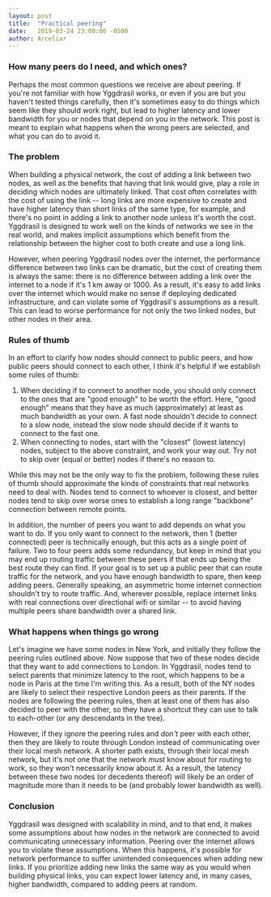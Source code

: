 ```yaml
---
layout: post
title:  "Practical peering"
date:   2019-03-24 23:00:00 -0500
author: Arceliar
---
```


### How many peers do I need, and which ones?

Perhaps the most common questions we receive are about peering. If you're not familiar with how Yggdrasil works, or even if you are but you haven't tested things carefully, then it's sometimes easy to do things which seem like they should work right, but lead to higher latency and lower bandwidth for you or nodes that depend on you in the network. This post is meant to explain what happens when the wrong peers are selected, and what you can do to avoid it.

### The problem

When building a physical network, the cost of adding a link between two nodes, as well as the benefits that having that link would give, play a role in deciding which nodes are ultimately linked. That cost often correlates with the cost of using the link -- long links are more expensive to create and have higher latency than short links of the same type, for example, and there's no point in adding a link to another node unless it's worth the cost. Yggdrasil is designed to work well on the kinds of networks we see in the real world, and makes implicit assumptions which benefit from the relationship between the higher cost to both create and use a long link.

However, when peering Yggdrasil nodes over the internet, the performance difference between two links can be dramatic, but the cost of creating them is always the same: there is no difference between adding a link over the internet to a node if it's 1 km away or 1000. As a result, it's easy to add links over the internet which would make no sense if deploying dedicated infrastructure, and can violate some of Yggdrasil's assumptions as a result. This can lead to worse performance for not only the two linked nodes, but other nodes in their area.

### Rules of thumb

In an effort to clarify how nodes should connect to public peers, and how public peers should connect to each other, I think it's helpful if we establish some rules of thumb:

1. When deciding if to connect to another node, you should only connect to the ones that are "good enough" to be worth the effort. Here, "good enough" means that they have as much (approximately) at least as much bandwidth as your own. A fast node shouldn't decide to connect to a slow node, instead the slow node should decide if it wants to connect to the fast one.
2. When connecting to nodes, start with the "closest" (lowest latency) nodes, subject to the above constraint, and work your way out. Try not to skip over (equal or better) nodes if there's no reason to.

While this may not be the only way to fix the problem, following these rules of thumb should approximate the kinds of constraints that real networks need to deal with. Nodes tend to connect to whoever is closest, and better nodes tend to skip over worse ones to establish a long range "backbone" connection between remote points.

In addition, the number of peers you want to add depends on what you want to do. If you only want to connect to the network, then 1 (better connected) peer is technically enough, but this acts as a single point of failure. Two to four peers adds some redundancy, but keep in mind that you may end up routing traffic between these peers if that ends up being the best route they can find. If your goal is to set up a public peer that can route traffic for the network, and you have enough bandwidth to spare, then keep adding peers. Generally speaking, an asymmetric home internet connection shouldn't try to route traffic. And, wherever possible, replace internet links with real connections over directional wifi or similar -- to avoid having multiple peers share bandwidth over a shared link.

### What happens when things go wrong

Let's imagine we have some nodes in New York, and initially they follow the peering rules outlined above. Now suppose that two of these nodes decide that they want to add connections to London. In Yggdrasil, nodes tend to select parents that minimize latency to the root, which happens to be a node in Paris at the time I'm writing this. As a result, both of the NY nodes are likely to select their respective London peers as their parents. If the nodes are following the peering rules, then at least one of them has also decided to peer with the other, so they have a shortcut they can use to talk to each-other (or any descendants in the tree).

However, if they ignore the peering rules and *don't* peer with each other, then they are likely to route through London instead of communicating over their local mesh network. A shorter path exists, through their local mesh network, but it's not one that the network *must* know about for routing to work, so they won't necessarily know about it. As a result, the latency between these two nodes (or decedents thereof) will likely be an order of magnitude more than it needs to be (and probably lower bandwidth as well).

### Conclusion

Yggdrasil was designed with scalability in mind, and to that end, it makes some assumptions about how nodes in the network are connected to avoid communicating unnecessary information. Peering over the internet allows you to violate these assumptions. When this happens, it's possible for network performance to suffer unintended consequences when adding new links. If you prioritize adding new links the same way as you would when building physical links, you can expect lower latency and, in many cases, higher bandwidth, compared to adding peers at random.

